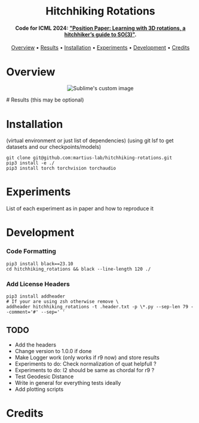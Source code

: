 <h1 align="center">
  <br>
  Hitchhiking Rotations
  <br>
</h1>

<h4 align="center">
Code for ICML 2024: <a href="some_ariv_link" target="_blank">"Position Paper: Learning with 3D rotations, a hitchhiker’s guide to SO(3)"</a>.</h4>

<p align="center">
  <a href="#overview">Overview</a> •
  <a href="#results">Results</a> •
  <a href="#installation">Installation</a> •
  <a href="#experiments">Experiments</a> •
  <a href="#development">Development</a> •
  <a href="#credits">Credits</a>
</p>


# Overview
<p align="center" width="60%">
  <img src="https://github.com/martius-lab/hitchhiking-rotations/blob/main/assets/docs/torus.png?raw=true" alt="Sublime's custom image"/>
</p>   
# Results
(this may be optional)

# Installation
(virtual environment or just list of dependencies) 
(using git lsf to get datasets and our checkpoints/models)

```shell
git clone git@github.com:martius-lab/hitchhiking-rotations.git
pip3 install -e ./
pip3 install torch torchvision torchaudio
```

# Experiments
List of each experiment as in paper and how to reproduce it

# Development
### Code Formatting
```shell
pip3 install black==23.10
cd hitchhiking_rotations && black --line-length 120 ./
```
### Add License Headers
```shell
pip3 install addheader
# If your are using zsh otherwise remove \
addheader hitchhiking_rotations -t .header.txt -p \*.py --sep-len 79 --comment='#' --sep=' '
```

## TODO
- Add the headers
- Change version to 1.0.0 if done
- Make Logger work (only works if r9 now) and store results
- Experiments to do: Check normalization of quat helpfull ?
- Experiments to do: l2 should be same as chordal for r9 ? 
- Test Geodesic Distance
- Write in general for everything tests ideally
- Add plotting scripts

# Credits

